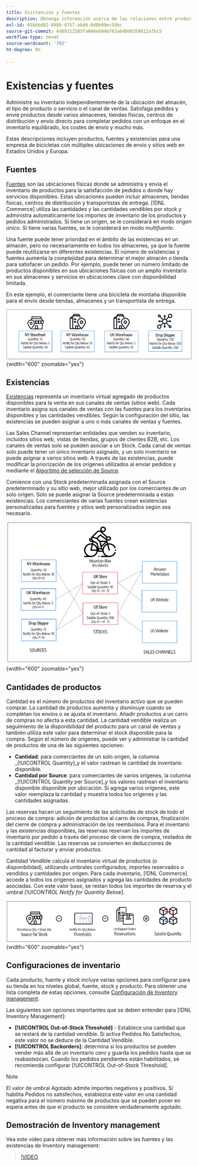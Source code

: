 ```yaml
---
title: Existencias y fuentes
description: Obtenga información acerca de las relaciones entre productos, fuentes y existencias.
exl-id: 01bbbd82-898b-4757-ab40-0d8b89ec59bc
source-git-commit: 4d89212585fa846eb94bf83a640d0358812afbc5
workflow-type: tm+mt
source-wordcount: '792'
ht-degree: 0%

---
```


# Existencias y fuentes

Administre su inventario independientemente de la ubicación del almacén, el tipo de producto o servicio o el canal de ventas. Satisfaga pedidos y envíe productos desde varios almacenes, tiendas físicas, centros de distribución y envío directo para completar pedidos con un enfoque en el inventario equilibrado, los costes de envío y mucho más.

Estas descripciones incluyen productos, fuentes y existencias para una empresa de bicicletas con múltiples ubicaciones de envío y sitios web en Estados Unidos y Europa.

## Fuentes

[Fuentes](sources-manage.md) son las ubicaciones físicas donde se administra y envía el inventario de productos para la satisfacción de pedidos o donde hay servicios disponibles. Estas ubicaciones pueden incluir almacenes, tiendas físicas, centros de distribución y transportistas de entrega. [!DNL Commerce] utiliza las cantidades y las cantidades vendibles por stock y administra automáticamente los importes de inventario de los productos y pedidos administrados. Si tiene un origen, se le considerará en modo _origen único_. Si tiene varias fuentes, se le considerará en modo _multifuente_.

Una fuente puede tener prioridad en el ámbito de las existencias en un almacén, pero no necesariamente en todos los almacenes, ya que la fuente puede reutilizarse en diferentes existencias. El número de existencias y fuentes aumenta la complejidad para determinar el mejor almacén o tienda para satisfacer un pedido. Por ejemplo, puede tener un número limitado de productos disponibles en sus ubicaciones físicas con un amplio inventario en sus almacenes y servicios en ubicaciones clave con disponibilidad limitada.

En este ejemplo, el comerciante tiene una bicicleta de montaña disponible para el envío desde tiendas, almacenes y un transportista de entrega.

![Ejemplo de diagrama de orígenes](assets/diagram-sources.png){width="600" zoomable="yes"}

## Existencias

[Existencias](stocks-manage.md) representa un inventario virtual agregado de productos disponibles para la venta en sus canales de ventas (sitios web). Cada inventario asigna sus canales de ventas con las fuentes para los inventarios disponibles y las cantidades vendibles. Según la configuración del sitio, las existencias se pueden asignar a uno o más canales de ventas y fuentes.

Las Sales Channel representan entidades que venden su inventario, incluidos sitios web, vistas de tiendas, grupos de clientes B2B, etc. Los canales de ventas solo se pueden asociar a un Stock. Cada canal de ventas solo puede tener un único inventario asignado, y un solo inventario se puede asignar a varios sitios web. A través de las existencias, puede modificar la priorización de los orígenes utilizados al enviar pedidos y mediante el [Algoritmo de selección de Source](selection-reservations.md).

Comience con una Stock predeterminada asignada con el Source predeterminado y su sitio web, mejor utilizado por los comerciantes de un solo origen. Solo se puede asignar la Source predeterminada a estas existencias. Los comerciantes de varias fuentes crean existencias personalizadas para fuentes y sitios web personalizados según sea necesario.

![Diagrama, por ejemplo, existencias para una tienda](assets/diagram-stock.png){width="600" zoomable="yes"}

## Cantidades de productos

Cantidad es el número de productos del inventario activo que se pueden comprar. La cantidad de productos aumenta y disminuye cuando se completan los envíos o se ajusta el inventario. Añadir productos a un carro de compras no afecta a esta cantidad. La cantidad vendible realiza un seguimiento de la disponibilidad del producto para un canal de ventas y también utiliza este valor para determinar el stock disponible para la compra. Según el número de orígenes, puede ver y administrar la cantidad de productos de una de las siguientes opciones:

- **Cantidad**: para comerciantes de un solo origen, la columna _[!UICONTROL Quantity]_y el valor rastrean la cantidad de inventario disponible.
- **Cantidad por Source**: para comerciantes de varios orígenes, la columna _[!UICONTROL Quantity per Source]_y los valores rastrean el inventario disponible disponible por ubicación. Si agrega varios orígenes, este valor reemplaza la cantidad y muestra todos los orígenes y las cantidades asignadas.

Las reservas hacen un seguimiento de las solicitudes de stock de todo el proceso de compra: adición de productos al carro de compras, finalización del cierre de compra y administración de los reembolsos. Para el inventario y las existencias disponibles, las reservas reservan los importes de inventario por pedido a través del proceso de cierre de compra, restados de la cantidad vendible. Las reservas se convierten en deducciones de cantidad al facturar y enviar productos.

Cantidad Vendible calcula el inventario virtual de productos (o disponibilidad), utilizando umbrales configurados, importes reservados o vendidos y cantidades por origen. Para cada inventario, [!DNL Commerce] accede a todos los orígenes asignados y agrega las cantidades de producto asociadas. Con este valor base, se restan todos los importes de reserva y el umbral _[!UICONTROL Notify for Quantity Below]_.

![Cálculo de la cantidad vendible de un inventario](assets/diagram-salable-quantity.png){width="600" zoomable="yes"}

## Configuraciones de inventario

Cada producto, fuente y stock incluye varias opciones para configurar para su tienda en los niveles global, fuente, stock y producto. Para obtener una lista completa de estas opciones, consulte [Configuración de Inventory management](configuration.md).

Las siguientes son opciones importantes que se deben entender para [!DNL Inventory Management]:

- **[!UICONTROL Out-of-Stock Threshold]** - Establece una cantidad que se restará de la cantidad vendible. Si activa Pedidos No Satisfechos, este valor no se deduce de la Cantidad Vendible.
- **[!UICONTROL Backorders]**: determina si los productos se pueden vender más allá de un inventario cero y guarda los pedidos hasta que se reabastezcan. Cuando los pedidos pendientes están habilitados, se recomienda configurar [!UICONTROL Out-of-Stock Threshold].

>[!NOTE]
>
>El valor de umbral Agotado admite importes negativos y positivos. Si habilita Pedidos no satisfechos, establezca este valor en una cantidad negativa para el número máximo de productos que se pueden poner en espera antes de que el producto se considere verdaderamente agotado.

## Demostración de Inventory management

Vea este vídeo para obtener más información sobre las fuentes y las existencias de Inventory management:

>[!VIDEO](https://video.tv.adobe.com/v/343748?quality=12)
